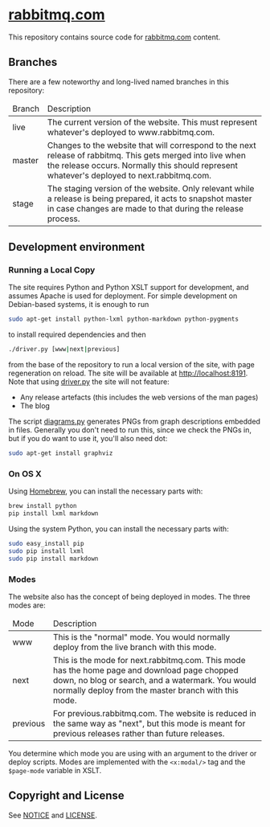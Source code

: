 # [rabbitmq.com](http://www.rabbitmq.com/)

This repository contains source code for [rabbitmq.com](http://www.rabbitmq.com/) content.




## Branches

There are a few noteworthy and long-lived named branches in this
repository:

<table>
  <thead>
    <td>Branch</td>
    <td>Description</td>
  </thead>

  <tr>
    <td>live</td>
    <td>
        The current version of the website. This must represent whatever's
        deployed to www.rabbitmq.com.
    </td>
  </tr>
  <tr>
    <td>master</td>
    <td>
        Changes to the website that will correspond to the next release of
        rabbitmq. This gets merged into live when the release occurs. Normally
        this should represent whatever's deployed to next.rabbitmq.com.
    </td>
  </tr>
  <tr>
    <td>stage</td>
    <td>
        The staging version of the website. Only relevant while a release is
        being prepared, it acts to snapshot master in case changes are made
        to that during the release process.
    </td>
  </tr>
</table>

## Development environment

### Running a Local Copy

The site requires Python and Python XSLT support for development, and
assumes Apache is used for deployment. For simple development on Debian-based
systems, it is enough to run

```sh
sudo apt-get install python-lxml python-markdown python-pygments
```

to install required dependencies and then

```sh
./driver.py [www|next|previous]
```

from the base of the repository to run a local version of the site, with page
regeneration on reload. The site will be available at
[http://localhost:8191](http://localhost:8191/). Note that using [driver.py](https://github.com/rabbitmq/rabbitmq-website/blob/master/driver.py) the site will not
feature:

 * Any release artefacts (this includes the web versions of the man pages)
 * The blog

The script [diagrams.py](https://github.com/rabbitmq/rabbitmq-website/blob/master/code/diagrams.py) generates PNGs from graph descriptions
embedded in files. Generally you don't need to run this, since we
check the PNGs in, but if you do want to use it, you'll also need dot:

```sh
sudo apt-get install graphviz
```

### On OS X

Using [Homebrew](http://brew.sh/), you can install the necessary parts with:

```sh
brew install python
pip install lxml markdown
```

Using the system Python, you can install the necessary parts with:

```sh
sudo easy_install pip
sudo pip install lxml
sudo pip install markdown
```

### Modes

The website also has the concept of being deployed in modes. The three
modes are:

<table>
  <thead>
    <td>Mode</td>
    <td>Description</td>
  </thead>
  <tr>
    <td>www</td>
    <td>
    This is the "normal" mode. You would normally deploy from the live
    branch with this mode.    
    </td>
  </tr>

  <tr>
    <td>next</td>
    <td>
        This is the mode for next.rabbitmq.com. This mode has the home page
        and download page chopped down, no blog or search, and a watermark.
        You would normally deploy from the master branch with this mode.
    </td>
  </tr>

  <tr>
    <td>previous</td>
    <td>
        For previous.rabbitmq.com. The website is reduced in the same way
        as "next", but this mode is meant for previous releases rather than
        future releases.
    </td>
  </tr>
</table>

You determine which mode you are using with an argument to the driver
or deploy scripts. Modes are implemented with the `<x:modal/>` tag and
the `$page-mode` variable in XSLT.


## Copyright and License

See [NOTICE](NOTICE) and [LICENSE](LICENSE).
